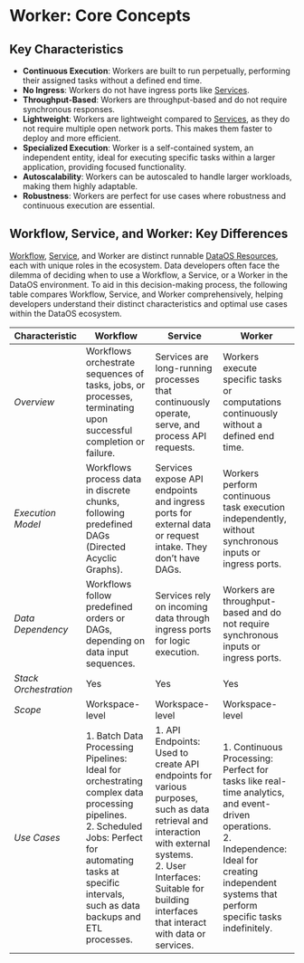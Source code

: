 # Worker: Core Concepts

## Key Characteristics

- **Continuous Execution**: Workers are built to run perpetually, performing their assigned tasks without a defined end time.
- **No Ingress**: Workers do not have ingress ports like [Services](/resources/service/).
- **Throughput-Based**: Workers are throughput-based and do not require synchronous responses.
- **Lightweight**: Workers are lightweight compared to [Services](/resources/service/), as they do not require multiple open network ports. This makes them faster to deploy and more efficient.
- **Specialized Execution**: Worker is a self-contained system, an independent entity, ideal for executing specific tasks within a larger application, providing focused functionality.
- **Autoscalability**: Workers can be autoscaled to handle larger workloads, making them highly adaptable.
- **Robustness**: Workers are perfect for use cases where robustness and continuous execution are essential.

## Workflow, Service, and Worker: Key Differences

[Workflow](/resources/workflow/), [Service](/resources/service/), and Worker are distinct runnable [DataOS Resources](/resources/), each with unique roles in the ecosystem. Data developers often face the dilemma of deciding when to use a Workflow, a Service, or a Worker in the DataOS environment. To aid in this decision-making process, the following table compares Workflow, Service, and Worker comprehensively, helping developers understand their distinct characteristics and optimal use cases within the DataOS ecosystem.

| Characteristic | Workflow | Service | Worker |
| --- | --- | --- | --- |
| *Overview* | Workflows orchestrate sequences of tasks, jobs, or processes, terminating upon successful completion or failure. | Services are long-running processes that continuously operate, serve, and process API requests. | Workers execute specific tasks or computations continuously without a defined end time. |
| *Execution Model* | Workflows process data in discrete chunks, following predefined DAGs (Directed Acyclic Graphs). | Services expose API endpoints and ingress ports for external data or request intake. They don’t have DAGs. | Workers perform continuous task execution independently, without synchronous inputs or ingress ports. |
| *Data Dependency* | Workflows follow predefined orders or DAGs, depending on data input sequences. | Services rely on incoming data through ingress ports for logic execution. | Workers are throughput-based and do not require synchronous inputs or ingress ports. |
| *Stack Orchestration* | Yes | Yes | Yes |
| *Scope* | Workspace-level | Workspace-level | Workspace-level |
| *Use Cases* | 1. Batch Data Processing Pipelines: Ideal for orchestrating complex data processing pipelines.<br>2. Scheduled Jobs: Perfect for automating tasks at specific intervals, such as data backups and ETL processes.  | 1. API Endpoints: Used to create API endpoints for various purposes, such as data retrieval and interaction with external systems.<br>2. User Interfaces: Suitable for building interfaces that interact with data or services. | 1. Continuous Processing: Perfect for tasks like real-time analytics, and event-driven operations.<br>2. Independence: Ideal for creating independent systems that perform specific tasks indefinitely. |

